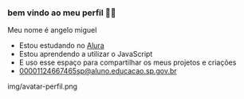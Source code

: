 ### bem vindo ao meu perfil 🤑💸

Meu nome é angelo miguel
- Estou estudando no [Alura](https://www.alura.com.br)
- Estou aprendendo a utilizar o JavaScript
- E uso esse espaço para compartilhar os meus projetos e criações
- 00001124667465sp@aluno.educacao.sp.gov.br



img/avatar-perfil.png
